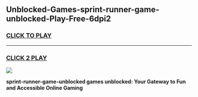 
## Unblocked-Games-sprint-runner-game-unblocked-Play-Free-6dpi2
<h3>
<a href="https://premium76.site?title=sprint-runner-game-unblocked&ref=21A">CLICK TO PLAY</a></h3>
<hr>

<h3>
<a href="https://premium76.site?title=sprint-runner-game-unblocked&ref=21A">CLICK 2 PLAY</a>
  
</h3>

<a href="https://premium76.site?title=sprint-runner-game-unblocked&ref=21A"><img src="https://clearcache.store/games.png"></a>


**sprint-runner-game-unblocked games unblocked: Your Gateway to Fun and Accessible Online Gaming**
